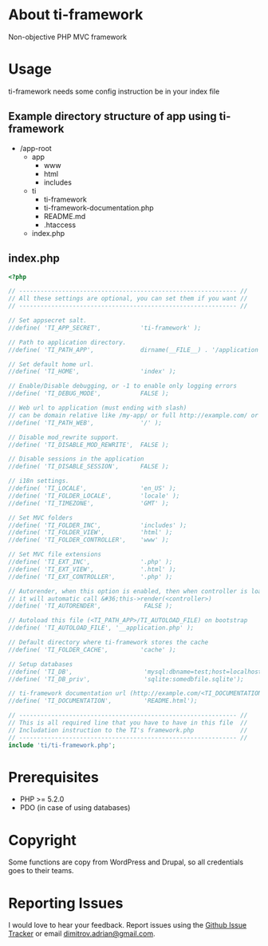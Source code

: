 About ti-framework
==================

Non-objective PHP MVC framework


Usage
=====

ti-framework needs some config instruction be in your index file


Example directory structure of app using ti-framework
-----------------------------------------------------

<ul>
  <li>
    /app-root
    <ul>
      <li>
        app
        <ul>
          <li> www </li>
          <li> html </li>
          <li> includes </li>
        </ul>
      </li>
      <li>
        ti
        <ul>
          <li> ti-framework </li>
          <li> ti-framework-documentation.php </li>
          <li> README.md </li>
          <li> .htaccess </li>
        </ul>
      </li>
      <li>
        index.php
      </li>
    </ul>
  </li>
</ul>

index.php
---------

```php
<?php

// ------------------------------------------------------------- //
// All these settings are optional, you can set them if you want //
// ------------------------------------------------------------- //

// Set appsecret salt.
//define( 'TI_APP_SECRET',           'ti-framework' );

// Path to application directory.
//define( 'TI_PATH_APP',             dirname(__FILE__) . '/application' );

// Set default home url.
//define( 'TI_HOME',                 'index' );

// Enable/Disable debugging, or -1 to enable only logging errors
//define( 'TI_DEBUG_MODE',           FALSE );

// Web url to application (must ending with slash)
// can be domain relative like /my-app/ or full http://example.com/ or just /
//define( 'TI_PATH_WEB',             '/' );

// Disable mod_rewrite support.
//define( 'TI_DISABLE_MOD_REWRITE',  FALSE );

// Disable sessions in the application
//define( 'TI_DISABLE_SESSION',      FALSE );

// i18n settings.
//define( 'TI_LOCALE',               'en_US' );
//define( 'TI_FOLDER_LOCALE',        'locale' );
//define( 'TI_TIMEZONE',             'GMT' );

// Set MVC folders
//define( 'TI_FOLDER_INC',           'includes' );
//define( 'TI_FOLDER_VIEW',          'html' );
//define( 'TI_FOLDER_CONTROLLER',    'www' );

// Set MVC file extensions
//define( 'TI_EXT_INC',              '.php' );
//define( 'TI_EXT_VIEW',             '.html' );
//define( 'TI_EXT_CONTROLLER',       '.php' );

// Autorender, when this option is enabled, then when controller is loaded,
// it will automatic call &#36;this->render(<controller>)
//define( 'TI_AUTORENDER',            FALSE );

// Autoload this file (<TI_PATH_APP>/TI_AUTOLOAD_FILE) on bootstrap
//define( 'TI_AUTOLOAD_FILE', '__application.php' );

// Default directory where ti-framework stores the cache
//define( 'TI_FOLDER_CACHE',         'cache' );

// Setup databases
//define( 'TI_DB',                    'mysql:dbname=test;host=localhost,username=user1;password=passWord;prefix=ti_;charset=UTF8');
//define( 'TI_DB_priv',               'sqlite:somedbfile.sqlite');

// ti-framework documentation url (http://example.com/<TI_DOCUMENTATION>)
//define( 'TI_DOCUMENTATION',         'README.html');

// ------------------------------------------------------------- //
// This is all required line that you have to have in this file  //
// Includation instruction to the TI's framework.php             //
// ------------------------------------------------------------- //
include 'ti/ti-framework.php';

```

Prerequisites
=============

* PHP >= 5.2.0
* PDO (in case of using databases)


Copyright
=========

Some functions are copy from WordPress and Drupal,
so all credentials goes to their teams.

Reporting Issues
================

I would love to hear your feedback. Report issues using the [Github
Issue Tracker](https://github.com/dimitrov-adrian/ti-framework/issues) or email
[dimitrov.adrian@gmail.com](mailto:dimitrov.adrian@gmail.com).
